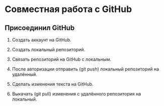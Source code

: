 # Совместная работа с GitHub

## Присоединил GitHub

1. Создать аккаунт на GitHub.

2. Создать локальный репозиторий.

3. Связать репозиторий на GitHub с локальным.

4. После авторизации отправить (git push) локальный репозиторий на удалённый.

5. Сделать изменения текста на GitHub.

6. Выкачать (git pull) изменения с удалённого репозитория на локальный.
